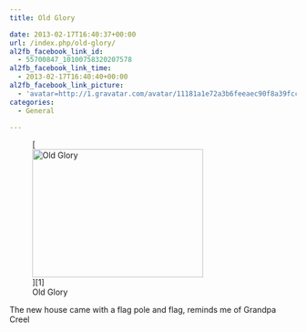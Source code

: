 ```yaml
---
title: Old Glory

date: 2013-02-17T16:40:37+00:00
url: /index.php/old-glory/
al2fb_facebook_link_id:
  - 55700847_10100758320207578
al2fb_facebook_link_time:
  - 2013-02-17T16:40:40+00:00
al2fb_facebook_link_picture:
  - 'avatar=http://1.gravatar.com/avatar/11181a1e72a3b6feeaec90f8a39fcc2f?s=96&amp;d=http%3A%2F%2F1.gravatar.com%2Favatar%2Fad516503a11cd5ca435acc9bb6523536%3Fs%3D96&amp;r=G'
categories:
  - General

---
```

<figure id="attachment_547" aria-describedby="caption-attachment-547" style="width: 300px" class="wp-caption aligncenter">[<img class="size-medium wp-image-547" alt="Old Glory" src="https://jmainguy.com/wp-content/uploads/2013/02/2013-02-17-10.32.52-300x225.jpg" width="300" height="225" srcset="https://jmainguy.com/wp-content/uploads/2013/02/2013-02-17-10.32.52-300x225.jpg 300w, https://jmainguy.com/wp-content/uploads/2013/02/2013-02-17-10.32.52-1024x768.jpg 1024w" sizes="(max-width: 300px) 100vw, 300px" />][1]<figcaption id="caption-attachment-547" class="wp-caption-text">Old Glory</figcaption></figure> 

The new house came with a flag pole and flag, reminds me of Grandpa Creel

&nbsp;

&nbsp;

&nbsp;

&nbsp;

 [1]: https://jmainguy.com/wp-content/uploads/2013/02/2013-02-17-10.32.52.jpg